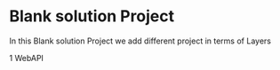 # Blank solution Project
In this Blank solution Project we add different project in terms of Layers

1 WebAPI
